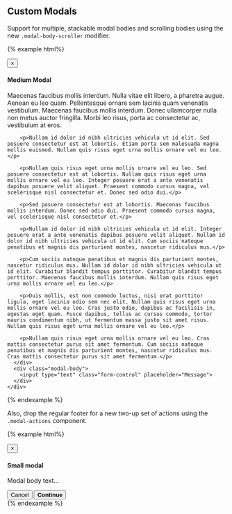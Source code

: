 ## Custom Modals

Support for multiple, stackable modal bodies and scrolling bodies using the new `.modal-body-scroller` modifier.

{% example html%}
<div class="modal">
  <div class="modal-dialog modal-md">
    <div class="modal-content">
      <div class="modal-header">
        <button type="button" class="close" data-dismiss="modal" aria-label="Close"><span aria-hidden="true">&times;</span></button>
        <h4 class="modal-title">Medium Modal</h4>
      </div>
      <div class="modal-body modal-body-scroller">
        <p>Maecenas faucibus mollis interdum. Nulla vitae elit libero, a pharetra augue. Aenean eu leo quam. Pellentesque ornare sem lacinia quam venenatis vestibulum. Maecenas faucibus mollis interdum. Donec ullamcorper nulla non metus auctor fringilla. Morbi leo risus, porta ac consectetur ac, vestibulum at eros.</p>

        <p>Nullam id dolor id nibh ultricies vehicula ut id elit. Sed posuere consectetur est at lobortis. Etiam porta sem malesuada magna mollis euismod. Nullam quis risus eget urna mollis ornare vel eu leo.</p>

        <p>Nullam quis risus eget urna mollis ornare vel eu leo. Sed posuere consectetur est at lobortis. Nullam quis risus eget urna mollis ornare vel eu leo. Integer posuere erat a ante venenatis dapibus posuere velit aliquet. Praesent commodo cursus magna, vel scelerisque nisl consectetur et. Donec sed odio dui.</p>

        <p>Sed posuere consectetur est at lobortis. Maecenas faucibus mollis interdum. Donec sed odio dui. Praesent commodo cursus magna, vel scelerisque nisl consectetur et.</p>

        <p>Nullam id dolor id nibh ultricies vehicula ut id elit. Integer posuere erat a ante venenatis dapibus posuere velit aliquet. Nullam id dolor id nibh ultricies vehicula ut id elit. Cum sociis natoque penatibus et magnis dis parturient montes, nascetur ridiculus mus.</p>

        <p>Cum sociis natoque penatibus et magnis dis parturient montes, nascetur ridiculus mus. Nullam id dolor id nibh ultricies vehicula ut id elit. Curabitur blandit tempus porttitor. Curabitur blandit tempus porttitor. Maecenas faucibus mollis interdum. Nullam quis risus eget urna mollis ornare vel eu leo.</p>

        <p>Duis mollis, est non commodo luctus, nisi erat porttitor ligula, eget lacinia odio sem nec elit. Nullam quis risus eget urna mollis ornare vel eu leo. Cras justo odio, dapibus ac facilisis in, egestas eget quam. Fusce dapibus, tellus ac cursus commodo, tortor mauris condimentum nibh, ut fermentum massa justo sit amet risus. Nullam quis risus eget urna mollis ornare vel eu leo.</p>

        <p>Nullam quis risus eget urna mollis ornare vel eu leo. Cras mattis consectetur purus sit amet fermentum. Cum sociis natoque penatibus et magnis dis parturient montes, nascetur ridiculus mus. Cras mattis consectetur purus sit amet fermentum.</p>
      </div>
      <div class="modal-body">
        <input type="text" class="form-control" placeholder="Message">
      </div>
    </div>
  </div>
</div>
{% endexample %}

Also, drop the regular footer for a new two-up set of actions using the `.modal-actions` component.

{% example html%}
<div class="modal">
  <div class="modal-dialog modal-sm">
    <div class="modal-content">
      <div class="modal-header">
        <button type="button" class="close" data-dismiss="modal" aria-label="Close"><span aria-hidden="true">&times;</span></button>
        <h4 class="modal-title">Small modal</h4>
      </div>
      <div class="modal-body">
        <p>Modal body text...</p>
      </div>
      <div class="modal-actions">
        <button type="button" class="btn-link modal-action" data-dismiss="modal">Cancel</button>
        <button type="button" class="btn-link modal-action" data-dismiss="modal">
          <strong>Continue</strong>
        </button>
      </div>
    </div>
  </div>
</div>
{% endexample %}
